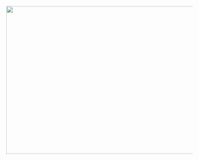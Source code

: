 <p align=center>
  <a href="url"><img src="https://media.giphy.com/media/heIX5HfWgEYlW/giphy.gif" align="center" height="400" width="600" ></a>
</p>
